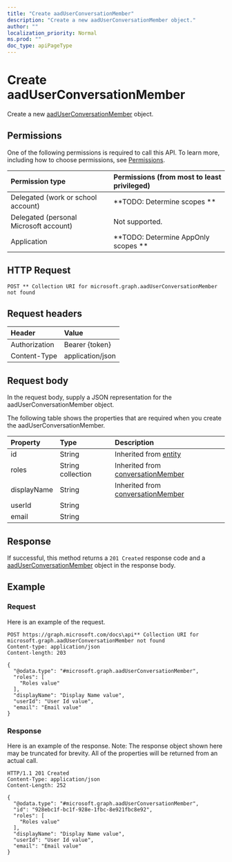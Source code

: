 ```yaml
---
title: "Create aadUserConversationMember"
description: "Create a new aadUserConversationMember object."
author: ""
localization_priority: Normal
ms.prod: ""
doc_type: apiPageType
---
```


# Create aadUserConversationMember

Create a new [aadUserConversationMember](../resources/aaduserconversationmember.md) object.

## Permissions
One of the following permissions is required to call this API. To learn more, including how to choose permissions, see [Permissions](/concepts/permissions-reference.md).

|Permission type|Permissions (from most to least privileged)|
|:---|:---|
|Delegated (work or school account)|**TODO: Determine scopes **|
|Delegated (personal Microsoft account)|Not supported.|
|Application|**TODO: Determine AppOnly scopes **|

## HTTP Request
<!-- {
  "blockType": "ignored"
}
-->
``` http
POST ** Collection URI for microsoft.graph.aadUserConversationMember not found
```

## Request headers
|Header|Value|
|:---|:---|
|Authorization|Bearer {token}|
|Content-Type|application/json|

## Request body
In the request body, supply a JSON representation for the aadUserConversationMember object.

The following table shows the properties that are required when you create the aadUserConversationMember.

|Property|Type|Description|
|:---|:---|:---|
|id|String| Inherited from [entity](../resources/entity.md)|
|roles|String collection| Inherited from [conversationMember](../resources/conversationMember.md)|
|displayName|String| Inherited from [conversationMember](../resources/conversationMember.md)|
|userId|String||
|email|String||



## Response
If successful, this method returns a `201 Created` response code and a [aadUserConversationMember](../resources/aaduserconversationmember.md) object in the response body.

## Example

### Request
Here is an example of the request.
<!-- {
  "blockType": "request",
  "name": "create_aaduserconversationmember_from_"
}
-->
``` http
POST https://graph.microsoft.com/docs\api** Collection URI for microsoft.graph.aadUserConversationMember not found
Content-type: application/json
Content-length: 203

{
  "@odata.type": "#microsoft.graph.aadUserConversationMember",
  "roles": [
    "Roles value"
  ],
  "displayName": "Display Name value",
  "userId": "User Id value",
  "email": "Email value"
}
```

### Response
Here is an example of the response. Note: The response object shown here may be truncated for brevity. All of the properties will be returned from an actual call.
<!-- {
  "blockType": "response",
  "truncated": true,
  "@odata.type": "microsoft.graph.aaduserconversationmember"
}
-->
``` http
HTTP/1.1 201 Created
Content-Type: application/json
Content-Length: 252

{
  "@odata.type": "#microsoft.graph.aadUserConversationMember",
  "id": "928ebc1f-bc1f-928e-1fbc-8e921fbc8e92",
  "roles": [
    "Roles value"
  ],
  "displayName": "Display Name value",
  "userId": "User Id value",
  "email": "Email value"
}
```

